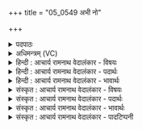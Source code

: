 +++
title = "05_0549 अभी नो"

+++
<details><summary>पदपाठः</summary>

अ꣣भि꣢। नः꣣। वाजसा꣡त꣢मम्। वा꣣ज। सा꣡त꣢꣯मम्। र꣣यि꣢म्। अ꣣र्ष। शतस्पृ꣡ह꣢म्। श꣣त। स्पृ꣡ह꣢꣯म्। इ꣡न्दो꣢꣯। स꣣ह꣡स्र꣢भर्णसम्। स꣣ह꣡स्र꣢। भ꣣र्णसम्। तुविद्युम्न꣢म्। तु꣣वि। द्युम्न꣢म्। वि꣣भास꣡ह꣢म्। वि꣣भा। स꣡ह꣢꣯म्। ५४९।
</details>

<details><summary>अधिमन्त्रम् (VC)</summary>

- पवमानः सोमः
- अम्बरीषो वार्षागिर ऋजिष्वा भारद्वाजश्च
- अनुष्टुप्
- गान्धारः
- पावमानं काण्डम्
</details>

<details><summary>हिन्दी : आचार्य रामनाथ वेदालंकार - विषयः</summary>

अगले मन्त्र में सोम परमात्मा से धन की प्रार्थना है।
</details>

<details><summary>हिन्दी : आचार्य रामनाथ वेदालंकार - पदार्थः</summary>

पदार्थान्वयभाषाः -  हे (इन्दो) आनन्दरस से आर्द्र करनेवाले परमात्मन् ! आप (वाजसातमम्) अतिशय बल के प्रदाता, (शतस्पृहम्) बहुतों से स्पृहणीय, (सहस्रभर्णसम्) सहस्र गुणों को धारण करानेवाले अथवा सहस्रों जनों का पोषण करनेवाले, (तुविद्युम्नम्) बहुत यश को देनेवाले, (विभासहम्) शत्रु के प्रताप को अभिभूत करनेवाले (रयिम्) आध्यात्मिक तथा भौतिक ऐश्वर्य को (नः) हमें (अभि अर्ष) प्राप्त कराइए ॥५॥
</details>

<details><summary>हिन्दी : आचार्य रामनाथ वेदालंकार - भावार्थः</summary>

भावार्थभाषाः -  परमात्मा की कृपा से और अपने पुरुषार्थ से सब लोग सत्य, अहिंसा, अणिमा, महिमा, लघिमा आदि आध्यात्मिक तथा सोना, चाँदी, मणि, मोती आदि भौतिक धन प्राप्त कर सकते हैं, जिससे वे आत्मिक और शारीरिक बल, सहस्रों गुण, सहस्रों के पोषण का सामर्थ्य और कीर्ति प्राप्त करने में तथा शत्रु के तेज को परास्त करने में समर्थ हो जाते हैं ॥५॥
</details>

<details><summary>संस्कृत : आचार्य रामनाथ वेदालंकार - विषयः</summary>

अथ सोमं परमात्मानं धनं प्रार्थयते।
</details>

<details><summary>संस्कृत : आचार्य रामनाथ वेदालंकार - पदार्थः</summary>

पदार्थान्वयभाषाः -  हे (इन्दो) आनन्दरसेन क्लेदक परमात्मन् ! त्वम् (वाजसातमम्) अतिशयेन बलस्य प्रदातारम्। वाजं बलं सनोति ददातीति वाजसाः, वाजोपपदात् षणु दाने धातोः ‘जनसनखनक्रमगमो विट्। अ० ३।२।६७’ इति नकारस्यात्वम्। ततोऽतिशायने तमप् प्रत्ययः। (शतस्पृहम्) बहुभिः स्पृहणीयम् (सहस्रभर्णसम्२) सहस्रगुणानां धारयितारम्, यद्वा सहस्राणां जनानां पोषयितारम्। सहस्रं बिभर्तीति सहस्रभर्णाः तम्। (तुविद्युम्नम्) बहुयशस्करम्। (विभासहम्३) शत्रुप्रतापस्य अभिभावकम्। विभां शात्रवं तेजः सहते पराभवतीति तम्। (रयिम्) आध्यात्मिकं भौतिकं च ऐश्वर्यम् (नः) अस्मान् (अभि अर्ष) प्रापय। संहितायाम् ‘अभी’ इति दीर्घश्छान्दसः ॥५॥
</details>

<details><summary>संस्कृत : आचार्य रामनाथ वेदालंकार - भावार्थः</summary>

भावार्थभाषाः -  परमात्मनः कृपया स्वपुरुषार्थेन च सर्वैः सत्याहिंसाऽणिममहिमलघिमादिकमाध्यात्मिकं स्वर्णरजतमणि- मुक्तादिकं भौतिकं च धनं प्राप्तुं शक्यते, येनात्मिकं शारीरं च बलं, सहस्रगुणगणं, सहस्राणां पोषणसामर्थ्यं, कीर्तिं चाप्तुं शत्रूणां तेजः पराभवितुं च ते क्षमन्ते ॥५॥
</details>

<details><summary>संस्कृत : आचार्य रामनाथ वेदालंकार - पादटिप्पनी</summary>

टिप्पणी:   १. ऋ० ९।९८।१, ‘अभी, शतस्पृहम्, विभासहम्’ इत्यत्र क्रमेण ‘अभि, पुरुस्पृहम्, विभ्वासहम्’ इति पाठः। साम० १२३८। २. सहस्रभर्णसं बहूनां पोषकम्—इति भ०। बहुविधभरणम् अनेकपोषणयुक्तमित्यर्थः—इति सा०। ३. विभासहं विदीप्तीनां शत्रूणाम् अभिभवितारम्—इति भ०। महतः प्रकाशस्याभिभवितारम् अतितेजस्विनमित्यर्थः—इति सा०।
</details>
